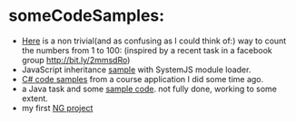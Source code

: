 # someCodeSamples:

- [Here](/samples/countNumbers.js) is a non trivial(and as confusing as I could think of:) way to count the numbers from 1 to 100: 
(inspired by a recent task in a facebook group http://bit.ly/2mmsdRo)
- JavaScript inheritance [sample](https://github.com/singularity0/JS_OOP_Company_Reporting/blob/master/app.js) with SystemJS module loader.
- [C# code samples](https://github.com/singularity0/hackBulgariaAppl2016) from a course application I did some time ago.
- a Java task and some [sample code](https://github.com/singularity0/OOPracticeZombies). not fully done, working to some extent. 
- my first [NG project](https://github.com/singularity0/NgFirstSteps)

